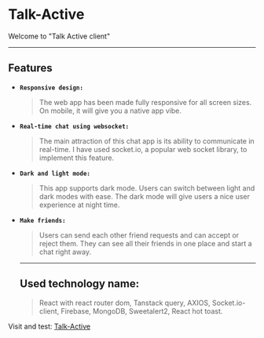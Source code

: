 # **Talk-Active**

Welcome to "Talk Active client" 

***

## Features
* **` Responsive design: `** 
  > The web app has been made fully responsive for all screen sizes. On mobile, it will give you a native app vibe.

* **` Real-time chat using websocket: `** 
  > The main attraction of this chat app is its ability to communicate in real-time. I have used socket.io, a popular web socket library, to implement this feature.

* **` Dark and light mode: `** 
  > This app supports dark mode. Users can switch between light and dark modes with ease. The dark mode will give users a nice user experience at night time.

* **` Make friends: `** 
  > Users can send each other friend requests and can accept or reject them. They can see all their friends in one place and start a chat right away. 

    ***

  ## Used technology name: 
  > React with react router dom, Tanstack query, AXIOS, Socket.io-client, Firebase, MongoDB, Sweetalert2, React hot toast.

Visit and test:  [Talk-Active](https://talkactive-ca.web.app/)